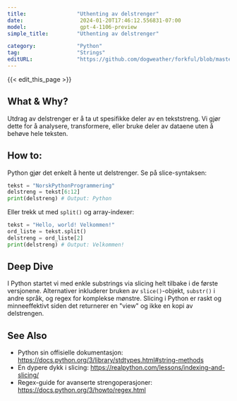 ```yaml
---
title:                "Uthenting av delstrenger"
date:                  2024-01-20T17:46:12.556831-07:00
model:                 gpt-4-1106-preview
simple_title:         "Uthenting av delstrenger"

category:             "Python"
tag:                  "Strings"
editURL:              "https://github.com/dogweather/forkful/blob/master/content/no/python/extracting-substrings.md"
---
```


{{< edit_this_page >}}

## What & Why?
Utdrag av delstrenger er å ta ut spesifikke deler av en tekststreng. Vi gjør dette for å analysere, transformere, eller bruke deler av dataene uten å behøve hele teksten.

## How to:
Python gjør det enkelt å hente ut delstrenger. Se på slice-syntaksen:

```python
tekst = "NorskPythonProgrammering"
delstreng = tekst[6:12]
print(delstreng) # Output: Python
```

Eller trekk ut med `split()` og array-indexer:

```python
tekst = "Hello, world! Velkommen!"
ord_liste = tekst.split()
delstreng = ord_liste[2]
print(delstreng) # Output: Velkommen!
```

## Deep Dive
I Python startet vi med enkle substrings via slicing helt tilbake i de første versjonene. Alternativer inkluderer bruken av `slice()`-objekt, `substr()` i andre språk, og regex for komplekse mønstre. Slicing i Python er raskt og minneeffektivt siden det returnerer en "view" og ikke en kopi av delstrengen.

## See Also
- Python sin offisielle dokumentasjon: https://docs.python.org/3/library/stdtypes.html#string-methods
- En dypere dykk i slicing: https://realpython.com/lessons/indexing-and-slicing/
- Regex-guide for avanserte strengoperasjoner: https://docs.python.org/3/howto/regex.html
